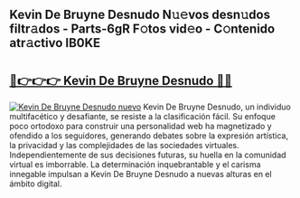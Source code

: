 ## Kevin De Bruyne Desnudo N𝚞𝚎vos desn𝚞dos filtr𝚊dos - Parts-6gR F𝚘tos vid𝚎o - C𝚘ntenido atr𝚊ctivo IB0KE

# <h2><a href="http://mbaj14.tromn.icu/?c=Kevin+De+Bruyne+Desnudo">🔗👉👉👉 Kevin De Bruyne Desnudo 🔗🔗</a></h2>

[![Kevin De Bruyne Desnudo nuevo](https://i.imgur.com/pEAQMta.gif)](http://mbaj14.tromn.icu/?c=Kevin+De+Bruyne+Desnudo)
Kevin De Bruyne Desnudo, un individuo multifacético y desafiante, se resiste a la clasificación fácil. Su enfoque poco ortodoxo para construir una personalidad web ha magnetizado y ofendido a los seguidores, generando debates sobre la expresión artística, la privacidad y las complejidades de las sociedades virtuales. Independientemente de sus decisiones futuras, su huella en la comunidad virtual es imborrable. La determinación inquebrantable y el carisma innegable impulsan a Kevin De Bruyne Desnudo a nuevas alturas en el ámbito digital.
